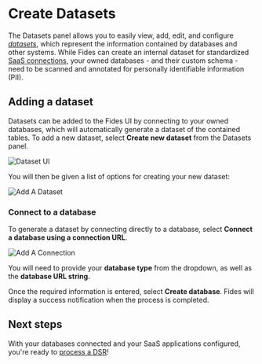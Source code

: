 # Create Datasets

The Datasets panel allows you to easily view, add, edit, and configure _[datasets](https://ethyca.github.io/fideslang/resources/dataset/)_, which represent the information contained by databases and other systems. While Fides can create an internal dataset for standardized [SaaS connections](../saas_connectors/saas_config), your owned databases - and their custom schema - need to be scanned and annotated for personally identifiable information (PII).

## Adding a dataset 

Datasets can be added to the Fides UI by connecting to your owned databases, which will automatically generate a dataset of the contained tables. To add a new dataset, select **Create new dataset** from the Datasets panel.

![Dataset UI](../../../public/assets/img/dsr_quickstart/datasets.png)

You will then be given a list of options for creating your new dataset:

![Add A Dataset](../../../public/assets/img/dsr_quickstart/new_dataset.png)

### Connect to a database 

To generate a dataset by connecting directly to a database, select **Connect a database using a connection URL**.

![Add A Connection](../../../public/assets/img/dsr_quickstart/add_database.png)

You will need to provide your **database type** from the dropdown, as well as the **database URL string.** 

Once the required information is entered, select **Create database**. Fides will display a success notification when the process is completed.

## Next steps
With your databases connected and your SaaS applications configured, you're ready to [process a DSR](./dsr_processing)!